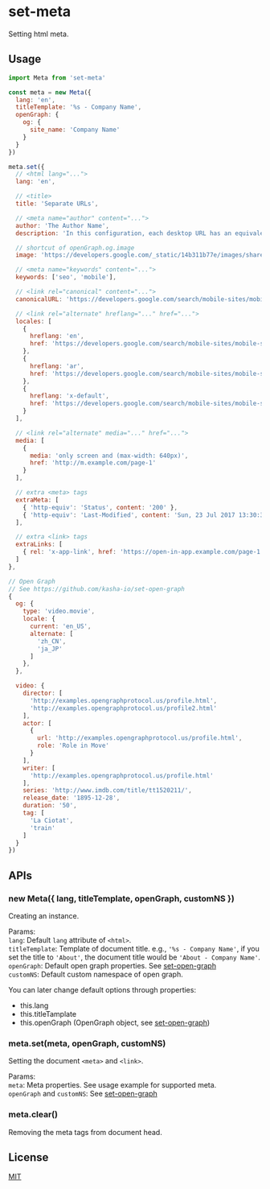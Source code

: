# set-meta

Setting html meta.

## Usage

```js
import Meta from 'set-meta'

const meta = new Meta({
  lang: 'en',
  titleTemplate: '%s - Company Name',
  openGraph: {
    og: {
      site_name: 'Company Name'
    }
  }
})

meta.set({
  // <html lang="...">
  lang: 'en',

  // <title>
  title: 'Separate URLs',

  // <meta name="author" content="...">
  author: 'The Author Name',
  description: 'In this configuration, each desktop URL has an equivalent different URL serving mobile-optimized content.',

  // shortcut of openGraph.og.image
  image: 'https://developers.google.com/_static/14b311b77e/images/share/devsite-google-blue.png',

  // <meta name="keywords" content="...">
  keywords: ['seo', 'mobile'],

  // <link rel="canonical" content="...">
  canonicalURL: 'https://developers.google.com/search/mobile-sites/mobile-seo/separate-urls',

  // <link rel="alternate" hreflang="..." href="...">
  locales: [
    {
      hreflang: 'en',
      href: 'https://developers.google.com/search/mobile-sites/mobile-seo/separate-urls'
    },
    {
      hreflang: 'ar',
      href: 'https://developers.google.com/search/mobile-sites/mobile-seo/separate-urls?hl=ar'
    },
    {
      hreflang: 'x-default',
      href: 'https://developers.google.com/search/mobile-sites/mobile-seo/separate-urls'
    }
  ],

  // <link rel="alternate" media="..." href="...">
  media: [
    {
      media: 'only screen and (max-width: 640px)',
      href: 'http://m.example.com/page-1'
    }
  ],

  // extra <meta> tags
  extraMeta: [
    { 'http-equiv': 'Status', content: '200' },
    { 'http-equiv': 'Last-Modified', content: 'Sun, 23 Jul 2017 13:30:37 GMT' }
  ],

  // extra <link> tags
  extraLinks: [
    { rel: 'x-app-link', href: 'https://open-in-app.example.com/page-1' }
  ]
},

// Open Graph
// See https://github.com/kasha-io/set-open-graph
{
  og: {
    type: 'video.movie',
    locale: {
      current: 'en_US',
      alternate: [
        'zh_CN',
        'ja_JP'
      ]
    },
  },

  video: {
    director: [
      'http://examples.opengraphprotocol.us/profile.html',
      'http://examples.opengraphprotocol.us/profile2.html'
    ],
    actor: [
      {
        url: 'http://examples.opengraphprotocol.us/profile.html',
        role: 'Role in Move'
      }
    ],
    writer: [
      'http://examples.opengraphprotocol.us/profile.html'
    ],
    series: 'http://www.imdb.com/title/tt1520211/',
    release_date: '1895-12-28',
    duration: '50',
    tag: [
      'La Ciotat',
      'train'
    ]
  }
})
```

## APIs

### new Meta({ lang, titleTemplate, openGraph, customNS })

Creating an instance.

Params:  
`lang`: Default `lang` attribute of `<html>`.  
`titleTemplate`: Template of document title. e.g., `'%s - Company Name'`, if you set the title to `'About'`, the document title would be `'About - Company Name'`.  
`openGraph`: Default open graph properties. See [set-open-graph](https://github.com/kasha-io/set-open-graph)  
`customNS`: Default custom namespace of open graph.

You can later change default options through properties:
* this.lang
* this.titleTamplate
* this.openGraph (OpenGraph object, see [set-open-graph](https://github.com/kasha-io/set-open-graph))

### meta.set(meta, openGraph, customNS)

Setting the document `<meta>` and `<link>`.

Params:  
`meta`: Meta properties. See usage example for supported meta.  
`openGraph` and `customNS`: See [set-open-graph](https://github.com/kasha-io/set-open-graph)

### meta.clear()

Removing the meta tags from document head.

## License
[MIT](LICENSE)
